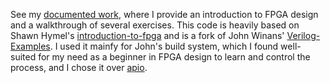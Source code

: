 See my [documented work](https://drive.google.com/file/d/1myHPIgDS3YTJ36jgYJsa536rMOdVYWa2/view?usp=drive_link), where I provide an introduction to FPGA design and a walkthrough of several exercises. This code is heavily based on Shawn Hymel's [introduction-to-fpga](https://github.com/ShawnHymel/introduction-to-fpga) and is a fork of John Winans' [Verilog-Examples](https://github.com/johnwinans/Verilog-Examples). I used it mainfy for John's build system, which I found well-suited for my need as a beginner in FPGA design to learn and control the process, and I chose it over [apio](https://github.com/FPGAwars/apio).  

